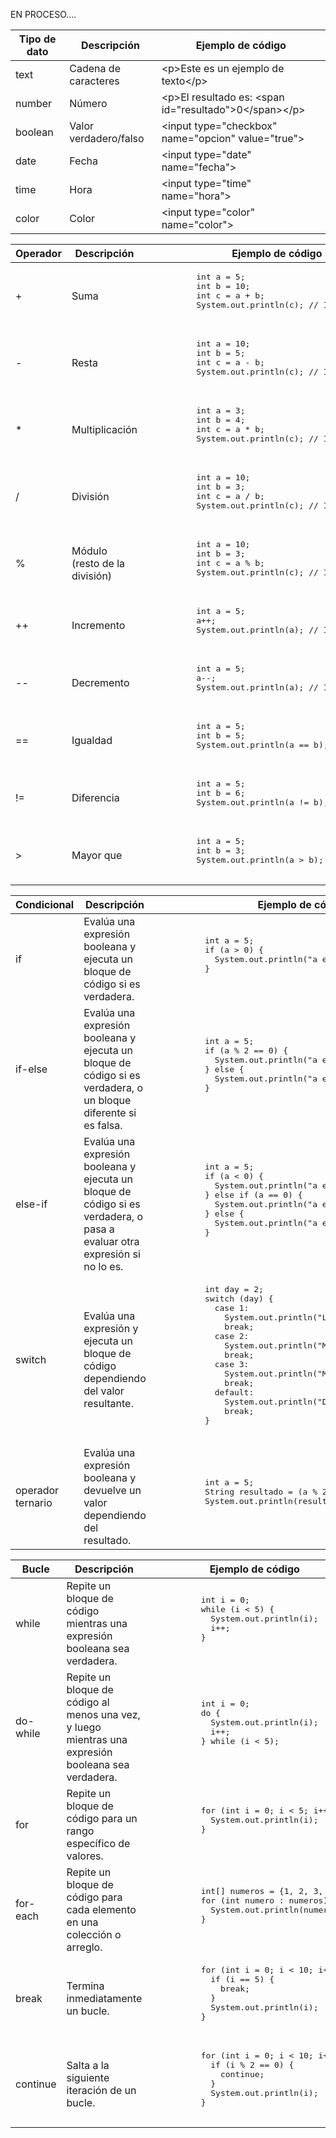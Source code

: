 EN PROCESO....

<table>
  <thead>
    <tr>
      <th>Tipo de dato</th>
      <th>Descripción</th>
      <th>Ejemplo de código</th>
    </tr>
  </thead>
  <tbody>
    <tr>
      <td>text</td>
      <td>Cadena de caracteres</td>
      <td>&lt;p&gt;Este es un ejemplo de texto&lt;/p&gt;</td>
    </tr>
    <tr>
      <td>number</td>
      <td>Número</td>
      <td>&lt;p&gt;El resultado es: &lt;span id="resultado"&gt;0&lt;/span&gt;&lt;/p&gt;</td>
    </tr>
    <tr>
      <td>boolean</td>
      <td>Valor verdadero/falso</td>
      <td>&lt;input type="checkbox" name="opcion" value="true"&gt;</td>
    </tr>
    <tr>
      <td>date</td>
      <td>Fecha</td>
      <td>&lt;input type="date" name="fecha"&gt;</td>
    </tr>
    <tr>
      <td>time</td>
      <td>Hora</td>
      <td>&lt;input type="time" name="hora"&gt;</td>
    </tr>
    <tr>
      <td>color</td>
      <td>Color</td>
      <td>&lt;input type="color" name="color"&gt;</td>
    </tr>
  </tbody>
</table>

<table>
  <thead>
    <tr>
      <th>Operador</th>
      <th>Descripción</th>
      <th>Ejemplo de código</th>
    </tr>
  </thead>
  <tbody>
    <tr>
      <td>+</td>
      <td>Suma</td>
      <td>
        <pre>
          int a = 5;
          int b = 10;
          int c = a + b;
          System.out.println(c); // Imprime 15
        </pre>
      </td>
    </tr>
    <tr>
      <td>-</td>
      <td>Resta</td>
      <td>
        <pre>
          int a = 10;
          int b = 5;
          int c = a - b;
          System.out.println(c); // Imprime 5
        </pre>
      </td>
    </tr>
    <tr>
      <td>*</td>
      <td>Multiplicación</td>
      <td>
        <pre>
          int a = 3;
          int b = 4;
          int c = a * b;
          System.out.println(c); // Imprime 12
        </pre>
      </td>
    </tr>
    <tr>
      <td>/</td>
      <td>División</td>
      <td>
        <pre>
          int a = 10;
          int b = 3;
          int c = a / b;
          System.out.println(c); // Imprime 3
        </pre>
      </td>
    </tr>
    <tr>
      <td>%</td>
      <td>Módulo (resto de la división)</td>
      <td>
        <pre>
          int a = 10;
          int b = 3;
          int c = a % b;
          System.out.println(c); // Imprime 1
        </pre>
      </td>
    </tr>
    <tr>
      <td>++</td>
      <td>Incremento</td>
      <td>
        <pre>
          int a = 5;
          a++;
          System.out.println(a); // Imprime 6
        </pre>
      </td>
    </tr>
    <tr>
      <td>--</td>
      <td>Decremento</td>
      <td>
        <pre>
          int a = 5;
          a--;
          System.out.println(a); // Imprime 4
        </pre>
      </td>
    </tr>
    <tr>
      <td>==</td>
      <td>Igualdad</td>
      <td>
        <pre>
          int a = 5;
          int b = 5;
          System.out.println(a == b); // Imprime true
        </pre>
      </td>
    </tr>
    <tr>
      <td>!=</td>
      <td>Diferencia</td>
      <td>
        <pre>
          int a = 5;
          int b = 6;
          System.out.println(a != b); // Imprime true
        </pre>
      </td>
    </tr>
    <tr>
      <td>&gt;</td>
      <td>Mayor que</td>
      <td>
        <pre>
          int a = 5;
          int b = 3;
          System.out.println(a > b); // Imprime true
        </pre>
      </td>
    </tr>
  </tbody>
</table>

<table>
  <thead>
    <tr>
      <th>Condicional</th>
      <th>Descripción</th>
      <th>Ejemplo de código</th>
    </tr>
  </thead>
  <tbody>
    <tr>
      <td>if</td>
      <td>Evalúa una expresión booleana y ejecuta un bloque de código si es verdadera.</td>
      <td>
        <pre>
          int a = 5;
          if (a &gt; 0) {
            System.out.println("a es positivo");
          }
        </pre>
      </td>
    </tr>
    <tr>
      <td>if-else</td>
      <td>Evalúa una expresión booleana y ejecuta un bloque de código si es verdadera, o un bloque diferente si es falsa.</td>
      <td>
        <pre>
          int a = 5;
          if (a % 2 == 0) {
            System.out.println("a es par");
          } else {
            System.out.println("a es impar");
          }
        </pre>
      </td>
    </tr>
    <tr>
      <td>else-if</td>
      <td>Evalúa una expresión booleana y ejecuta un bloque de código si es verdadera, o pasa a evaluar otra expresión si no lo es.</td>
      <td>
        <pre>
          int a = 5;
          if (a &lt; 0) {
            System.out.println("a es negativo");
          } else if (a == 0) {
            System.out.println("a es cero");
          } else {
            System.out.println("a es positivo");
          }
        </pre>
      </td>
    </tr>
    <tr>
      <td>switch</td>
      <td>Evalúa una expresión y ejecuta un bloque de código dependiendo del valor resultante.</td>
      <td>
        <pre>
          int day = 2;
          switch (day) {
            case 1:
              System.out.println("Lunes");
              break;
            case 2:
              System.out.println("Martes");
              break;
            case 3:
              System.out.println("Miércoles");
              break;
            default:
              System.out.println("Día desconocido");
              break;
          }
        </pre>
      </td>
    </tr>
    <tr>
      <td>operador ternario</td>
      <td>Evalúa una expresión booleana y devuelve un valor dependiendo del resultado.</td>
      <td>
        <pre>
          int a = 5;
          String resultado = (a % 2 == 0) ? "par" : "impar";
          System.out.println(resultado); // Imprime "impar"
        </pre>
      </td>
    </tr>
  </tbody>
</table>
<table>
  <thead>
    <tr>
      <th>Bucle</th>
      <th>Descripción</th>
      <th>Ejemplo de código</th>
    </tr>
  </thead>
  <tbody>
    <tr>
      <td>while</td>
      <td>Repite un bloque de código mientras una expresión booleana sea verdadera.</td>
      <td>
        <pre>
          int i = 0;
          while (i &lt; 5) {
            System.out.println(i);
            i++;
          }
        </pre>
      </td>
    </tr>
    <tr>
      <td>do-while</td>
      <td>Repite un bloque de código al menos una vez, y luego mientras una expresión booleana sea verdadera.</td>
      <td>
        <pre>
          int i = 0;
          do {
            System.out.println(i);
            i++;
          } while (i &lt; 5);
        </pre>
      </td>
    </tr>
    <tr>
      <td>for</td>
      <td>Repite un bloque de código para un rango específico de valores.</td>
      <td>
        <pre>
          for (int i = 0; i &lt; 5; i++) {
            System.out.println(i);
          }
        </pre>
      </td>
    </tr>
    <tr>
      <td>for-each</td>
      <td>Repite un bloque de código para cada elemento en una colección o arreglo.</td>
      <td>
        <pre>
          int[] numeros = {1, 2, 3, 4, 5};
          for (int numero : numeros) {
            System.out.println(numero);
          }
        </pre>
      </td>
    </tr>
    <tr>
      <td>break</td>
      <td>Termina inmediatamente un bucle.</td>
      <td>
        <pre>
          for (int i = 0; i &lt; 10; i++) {
            if (i == 5) {
              break;
            }
            System.out.println(i);
          }
        </pre>
      </td>
    </tr>
    <tr>
      <td>continue</td>
      <td>Salta a la siguiente iteración de un bucle.</td>
      <td>
        <pre>
          for (int i = 0; i &lt; 10; i++) {
            if (i % 2 == 0) {
              continue;
            }
            System.out.println(i);
          }
        </pre>
      </td>
    </tr>
  </tbody>
</table>
